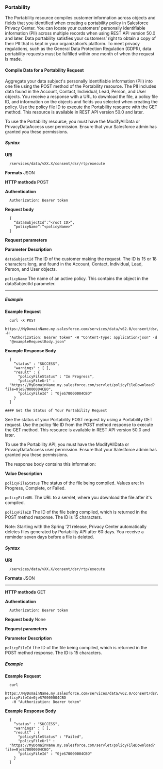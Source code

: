 ### Portability

The Portability resource compiles customer information across objects and fields that you identified when creating a portability policy
in Salesforce Privacy Center. You can locate your customers’ personally identifiable information (PII) across multiple records when using
REST API version 50.0 and later. Data portability satisfies your customers’ right to obtain a copy of their PII that is kept in your organization’s
platform. To meet privacy regulations, such as the General Data Protection Regulation (GDPR), data portability requests must be fulfilled
within one month of when the request is made.

#### Compile Data for a Portability Request

Aggregate your data subject's personally identifiable information (PII) into one file using the POST method of the Portability resource.
The PII includes data found in the Account, Contact, Individual, Lead, Person, and User objects. You receive a response with a URL to
download the file, a policy file ID, and information on the objects and fields you selected when creating the policy. Use the policy file ID
to execute the Portability resource with the GET method. This resource is available in REST API version 50.0 and later.

To use the Portability resource, you must have the ModifyAllData or PrivacyDataAccess user permission. Ensure that your Salesforce
admin has granted you these permissions.

##### Syntax

**URI**
```
  /services/data/vXX.X/consent/dsr/rtp/execute

```
**Formats**
JSON

**HTTP methods**
POST

**Authentication**
```
  Authorization: Bearer token

```
**Request body**
```
  {
    “dataSubjectId”:”<root ID>”,
    “policyName”:”<policyName>”
  }

```
**Request parameters**

**Parameter** **Description**

`dataSubjectId` The ID of the customer making the request. The ID is 15 or 18 characters long, and
found in the Account, Contact, Individual, Lead, Person, and User objects.

`policyName` The name of an active policy. This contains the object in the dataSubjectId parameter.


-----

##### Example

**Example Request**
```
  curl -X POST
  https://MyDomainName.my.salesforce.com/services/data/v62.0/consent/dsr/rtp/execute -H
  "Authorization: Bearer token" -H "Content-Type: application/json" -d
  "@exampleRequestBody.json"

```
**Example Response Body**
```
  {
    “status" : "SUCCESS",
    "warnings" : [ ],
    "result" : {
      "policyFileStatus" : "In Progress",
      "policyFileUrl" :
  "https://MyDomainName.my.salesforce.com/servlet/policyFileDownload?file=0jeS70000004CBO",
      "policyFileId" : "0jeS70000004CBO"
    }
  }

#### Get the Status of Your Portability Request

```
See the status of your Portability POST request by using a Portability GET request. Use the policy file ID from the POST method response
to execute the GET method. This resource is available in REST API version 50.0 and later.

To use the Portability API, you must have the ModifyAllData or PrivacyDataAccess user permission. Ensure that your Salesforce admin
has granted you these permissions.

The response body contains this information:

**Value** **Description**

`policyFileStatus` The status of the file being compiled. Values are: In Progress, Complete, or Failed.

`policyFileURL` The URL to a servlet, where you download the file after it's compiled.

`policyFileID` The ID of the file being compiled, which is returned in the POST method response. The
ID is 15 characters.

Note: Starting with the Spring ‘21 release, Privacy Center automatically deletes files generated by Portability API after 60 days.
You receive a reminder seven days before a file is deleted.

##### Syntax

**URI**
```
  /services/data/vXX.X/consent/dsr/rtp/execute

```
**Formats**
JSON


-----

**HTTP methods**
GET

**Authentication**
```
  Authorization: Bearer token

```
**Request body**
None

**Request parameters**

**Parameter** **Description**

`policyFileId` The ID of the file being compiled, which is returned in the POST method response. The
ID is 15 characters.

##### Example

**Example Request**
```
  curl
  https://MyDomainName.my.salesforce.com/services/data/v62.0/consent/dsr/rtp/execute?policyFileId=0jeS70000004CBO
   -H "Authorization: Bearer token"

```
**Example Response Body**
```
  {
    “status" : "SUCCESS",
    "warnings" : [ ],
    "result" : {
      "policyFileStatus" : "Failed",
      "policyFileUrl" :
  "https://MyDomainName.my.salesforce.com/servlet/policyFileDownload?file=0jeS70000004CBO",
      "policyFileId" : "0jeS70000004CBO"
    }
  }
